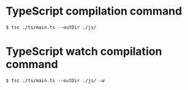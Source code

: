 # TypeScript compilation command
    $ tsc ./ts/main.ts --outDir ./js/

# TypeScript watch compilation command
    $ tsc ./ts/main.ts --outDir ./js/ -w